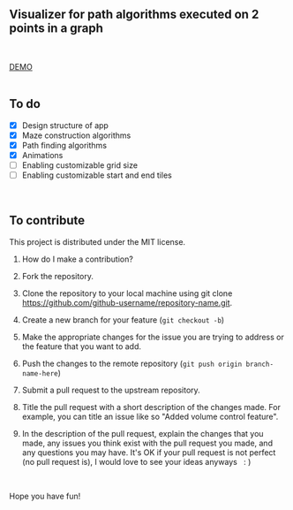 ## Visualizer for path algorithms executed on 2 points in a graph
<br>

[DEMO]()
<br>
<br>

## To do

- [x] Design structure of app
- [x] Maze construction algorithms
- [x] Path finding algorithms
- [x] Animations
- [ ] Enabling customizable grid size
- [ ] Enabling customizable start and end tiles
<br> 

## To contribute

This project is distributed under the MIT license.

1. How do I make a contribution? 

1. Fork the repository. 

1. Clone the repository to your local machine using git clone https://github.com/github-username/repository-name.git.

1. Create a new branch for your feature (`git checkout -b`)

1. Make the appropriate changes for the issue you are trying to address or the feature that you want to add.

1. Push the changes to the remote repository (`git push origin branch-name-here`)

1. Submit a pull request to the upstream repository.

1. Title the pull request with a short description of the changes made. For example, you can title an issue like so "Added volume control feature".

1. In the description of the pull request, explain the changes that you made, any issues you think exist with the pull request you made, and any questions you may have. It's OK if your pull request is not perfect (no pull request is), I would love to see your ideas anyways &nbsp; 
: \)
<br> 

Hope you have fun!
